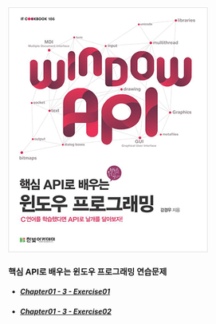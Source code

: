 <img src="image/book.jpg"/>
<br/>

### 핵심 API로 배우는 윈도우 프로그래밍 연습문제
- ##### [Chapter01 - 3 - Exercise01](/Chapter01/1/Exercise01/)
- ##### [Chapter01 - 3 - Exercise02](/Chapter01/1/Exercise02/)
